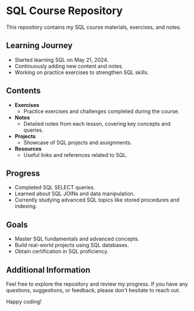 # SQL Course Repository

This repository contains my SQL course materials, exercises, and notes.

## Learning Journey

- Started learning SQL on May 21, 2024.
- Continuously adding new content and notes.
- Working on practice exercises to strengthen SQL skills.

## Contents

- **Exercises**
  - Practice exercises and challenges completed during the course.
- **Notes**
  - Detailed notes from each lesson, covering key concepts and queries.
- **Projects**
  - Showcase of SQL projects and assignments.
- **Resources**
  - Useful links and references related to SQL.

## Progress

- Completed SQL SELECT queries.
- Learned about SQL JOINs and data manipulation.
- Currently studying advanced SQL topics like stored procedures and indexing.

## Goals

- Master SQL fundamentals and advanced concepts.
- Build real-world projects using SQL databases.
- Obtain certification in SQL proficiency.

## Additional Information

Feel free to explore the repository and review my progress. If you have any questions, suggestions, or feedback, please don't hesitate to reach out.

Happy coding!
